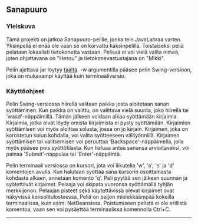 ## Sanapuuro

### Yleiskuva

Tämä projekti on jatkoa Sanapuuro-pelille, jonka tein JavaLabraa varten. Yksinpeliä ei enää ole vaan se on korvattu kaksinpelillä. Toistaiseksi peliä pelataan lokaalisti tietokonetta vastaan. Pelissä ei voi vielä valita nimeä, joten ohjattavana on "Hessu" ja tietokonevastustajana on "Mikki".

Pelin ajettava jar löytyy [täältä](http://www.cs.helsinki.fi/u/skaipio/jars/sanapuuro.jar). -w argumentilla pääsee pelin Swing-versioon, joka on mukavampi käyttää kuin terminaaliversio.

### Käyttöohjeet

Pelin Swing-versiossa hiirellä valitaan paikka josta aloitetaan sanan syöttäminen. Kun paikka on valittu, on valittava vielä suunta, joko hiirellä tai 'wasd'-näppäimillä. Tämän jälkeen voidaan alkaa syöttämään kirjaimia. Kirjaimia, jotka eivät löydy omista kirjaimista ei pysty syöttämään. Kirjaimien syöttämisen voi myös aloittaa solusta, jossa on jo kirjain. Kirjaimen, joka on korostetun solun kohdalla, voi valita syötteeseen välilyönnillä. Kirjaimen syöttämisen tai valitsemisen voi peruuttaa 'Backspace'-näppäimellä, jolla myös pääsee pois syöttötilasta. Kun haluaa antaa sanansa arvioitavaksi, voi painaa 'Submit'-nappulaa tai 'Enter'-näppäintä.

Pelin terminaali versiossa on kursori, jota voi liikutella 'w', 'a', 's' ja 'd' komentojen avulla. Kun halutaan syöttää sana kursorin osoittamasta kohdasta alkaen, annetaan komento 'q'. Peli pyytää sen jälkeen suunnan ja syötettävät kirjaimet. Pelaaja voi skipata vuoronsa syöttämällä tyhjän merkkijonon. Pelaajan pisteet sekä käytettävissä olevat kirjaimet ovat näkyvissä konsolitulosteessa. Peliä on paljon mielekkäämpää kokeilla terminaalissa, kuin esim. NetBeansissa.  Poistumiseen pelistä ei ole erillistä komentoa, vaan sen voi pysäyttää terminaalissa komennolla Ctrl+C.

* * *
